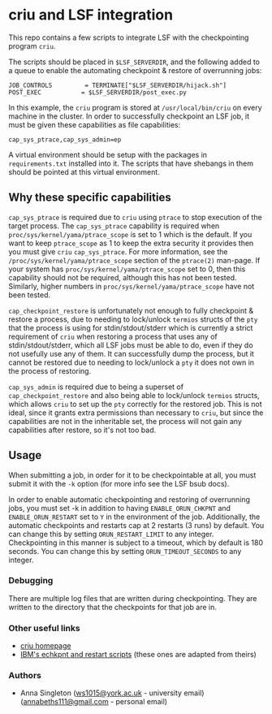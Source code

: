 # criu and LSF integration

This repo contains a few scripts to integrate LSF with the checkpointing
program `criu`.

The scripts should be placed in `$LSF_SERVERDIR`, and the following added to
a queue to enable the automating checkpoint & restore of overrunning jobs:

```
JOB_CONTROLS         = TERMINATE["$LSF_SERVERDIR/hijack.sh"]
POST_EXEC           = $LSF_SERVERDIR/post_exec.py
```

In this example, the `criu` program is stored at `/usr/local/bin/criu` on every
machine in the cluster. In order to successfully checkpoint an LSF job, it must 
be given these capabilities as file capabilities:

```
cap_sys_ptrace,cap_sys_admin=ep
```

A virtual environment should be setup with the packages in `requirements.txt`
installed into it. The scripts that have shebangs in them should be pointed
at this virtual environment.



## Why these specific capabilities

`cap_sys_ptrace` is required due to `criu` using `ptrace` to stop execution of 
the target process. The `cap_sys_ptrace` capability is required when 
`proc/sys/kernel/yama/ptrace_scope` is set to 1 which is the default. If you 
want to keep `ptrace_scope` as 1 to keep the extra security it provides then you
must give `criu` `cap_sys_ptrace`. For more information, see the 
`/proc/sys/kernel/yama/ptrace_scope` section of the `ptrace(2)` man-page. If
your system has `proc/sys/kernel/yama/ptrace_scope` set to 0, then this 
capability should not be required, although this has not been tested. Similarly,
higher numbers in `proc/sys/kernel/yama/ptrace_scope` have not been tested.

`cap_checkpoint_restore` is unfortunately not enough to fully checkpoint & 
restore a process, due to needing to lock/unlock `termios` structs of the `pty` 
that the process is using for stdin/stdout/stderr which is currently a strict 
requirement of `criu` when restoring a process that uses any of 
stdin/stdout/stderr, which all LSF jobs must be able to do, even if they do not
usefully use any of them. It can successfully dump the process, but it cannot 
be restored due to needing to lock/unlock a `pty` it does not own in the 
process of restoring.

`cap_sys_admin` is required due to being a superset of `cap_checkpoint_restore` 
and also being able to lock/unlock `termios` structs, which allows `criu` to 
set up the `pty` correctly for the restored job. This is not ideal, since it 
grants extra permissions than necessary to `criu`, but since the capabilities 
are not in the inheritable set, the process will not gain any capabilities 
after restore, so it's not too bad.


## Usage

When submitting a job, in order for it to be checkpointable at all, you must
submit it with the `-k` option (for more info see the LSF bsub docs).

In order to enable automatic checkpointing and restoring of overrunning jobs,
you must set -k in addition to having `ENABLE_ORUN_CHKPNT` and 
`ENABLE_ORUN_RESTART` set to `Y` in the environment of the job. Additionally, 
the automatic checkpoints and restarts cap at 2 restarts (3 runs) by default. 
You can change this by setting `ORUN_RESTART_LIMIT` to any integer. 
Checkpointing in this manner is subject to a timeout, which by default is 
180 seconds. You can change this by setting `ORUN_TIMEOUT_SECONDS` to any 
integer.

### Debugging

There are multiple log files that are written during checkpointing. They are
written to the directory that the checkpoints for that job are in.


### Other useful links

- [criu homepage](https://criu.org/Main_Page)
- [IBM's echkpnt and restart scripts](https://github.com/IBMSpectrumComputing/lsf-utils/tree/master/criu) 
(these ones are adapted from theirs)


### Authors

- Anna Singleton (ws1015@york.ac.uk - university email) (annabeths111@gmail.com -
personal email)
